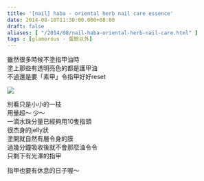 ```yaml
---
title: '[nail] haba - oriental herb nail care essence'
date: 2014-08-10T11:30:00.000+08:00
draft: false
aliases: [ "/2014/08/nail-haba-oriental-herb-nail-care.html" ]
tags : [glamorous - 蛋臉以外]
---
```


雖然很多時候不塗指甲油時  
塗上那些有透明亮色的都是護甲油  
不過還是要「素甲」令指甲好好reset  

![](/images/hananail.jpg)

別看只是小小的一枝  
用量超～ 少～  
一滴水珠分量已經夠用10隻指頭  
很杰身的jelly狀  
塗開就自然有層令身的膜  
過幾分鐘吸收後就不會那麼油令令  
只剩下有光澤的指甲  
  
指甲也要有休息的日子喔～
